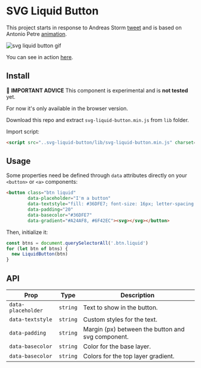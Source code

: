# SVG Liquid Button

This project starts in response to Andreas Storm [tweet](https://twitter.com/st8rmi/status/865571653383843840) and is based on Antonio Petre [animation](https://dribbble.com/shots/3514361-Liquidbutton-V2).

![svg liquid button gif](http://builtbyedgar.com/lab/liquid-button/svg-liquid-button.gif)

You can see in action [here](http://builtbyedgar.com/lab/liquid-button/).


## Install

🚨 **IMPORTANT ADVICE**
This component is experimental and is **not tested** yet.

For now it's only available in the browser version.

Download this repo and extract `svg-liquid-button.min.js` from `lib` folder.

Import script:
```html
<script src="..svg-liquid-button/lib/svg-liquid-button.min.js" charset="utf-8"></script>
```


## Usage

Some properties need be defined through `data` attributes directly on your `<button>` or `<a>`
components:

```html
<button class="btn liquid"
        data-placeholder="I'm a button"
        data-textstyle="fill: #36DFE7; font-size: 16px; letter-spacing: 0.08em;"
        data-padding="20"
        data-basecolor="#36DFE7"
        data-gradient="#A24AF8, #6F42EC"><svg></svg></button>
```


Then, initialize it:

```javascript
const btns = document.querySelectorAll('.btn.liquid')
for (let btn of btns) {
  new LiquidButton(btn)
}
```


## API

| Prop | Type | Description |
|------|------|-------------|
| ``data-placeholder`` | ``string`` | Text to show in the button. |
| ``data-textstyle`` | ``string`` | Custom styles for the text. |
| ``data-padding`` | ``string`` | Margin (px) between the button and svg component. |
| ``data-basecolor`` | ``string`` | Color for the base layer. |
| ``data-basecolor`` | ``string`` | Colors for the top layer gradient. |
